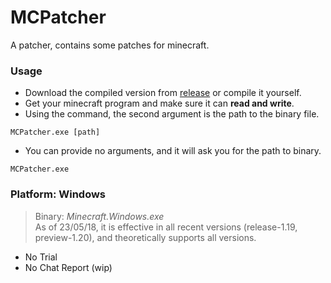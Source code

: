# MCPatcher

A patcher, contains some patches for minecraft.

### Usage

 - Download the compiled version from [release](https://github.com/Redbeanw44602/MCPatcher/releases) or compile it yourself.
 - Get your minecraft program and make sure it can **read and write**.
 - Using the command, the second argument is the path to the binary file.
```
MCPatcher.exe [path]
```
 - You can provide no arguments, and it will ask you for the path to binary.
```
MCPatcher.exe
```

### Platform: Windows

> Binary: *Minecraft.Windows.exe*  
> As of 23/05/18, it is effective in all recent versions (release-1.19, preview-1.20), and theoretically supports all versions.
 - No Trial
 - No Chat Report (wip)
